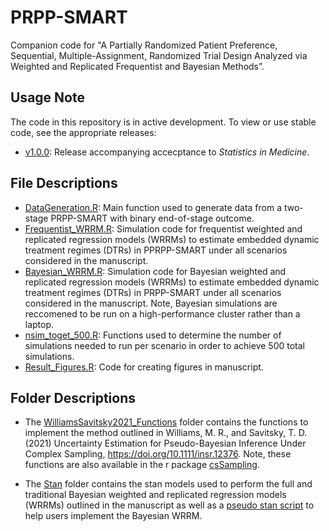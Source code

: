 # PRPP-SMART
Companion code for "A Partially Randomized Patient Preference, Sequential, Multiple-Assignment, Randomized Trial Design Analyzed via Weighted and Replicated Frequentist and Bayesian Methods”.

## Usage Note
The code in this repository is in active development. To view or use stable code, see the appropriate releases:
- [v1.0.0](../../releases/tag/v1.0.0): Release accompanying accecptance to _Statistics in Medicine_.

## File Descriptions
- [DataGeneration.R](DataGeneration.R): Main function used to generate data from a two-stage PRPP-SMART with binary end-of-stage outcome.
- [Frequentist_WRRM.R](Frequentist_WRRM.R): Simulation code for frequentist weighted and replicated regression models (WRRMs) to estimate embedded dynamic treatment regimes (DTRs) in PPRPP-SMART under all scenarios considered in the manuscript. 
- [Bayesian_WRRM.R](Bayesian_WRRM.R): Simulation code for Bayesian weighted and replicated regression models (WRRMs) to estimate embedded dynamic treatment regimes (DTRs) in PRPP-SMART under all scenarios considered in the manuscript. Note, Bayesian simulations are reccomened to be run on a high-performance cluster rather than a laptop.
- [nsim_toget_500.R](nsim_toget_500.R): Functions used to determine the number of simulations needed to run per scenario in order to achieve 500 total simulations. 
- [Result_Figures.R](Result_Figures.R): Code for creating figures in manuscript. 

## Folder Descriptions
- The [WilliamsSavitsky2021_Functions](WilliamsSavitsky2021_Functions) folder contains the functions to implement the method outlined in Williams, M. R., and Savitsky, T. D. (2021) Uncertainty Estimation for Pseudo-Bayesian Inference Under Complex Sampling, https://doi.org/10.1111/insr.12376. Note, these functions are also available in the r package [csSampling](https://github.com/RyanHornby/csSampling). 

- The [Stan](Stan) folder contains the stan models used to perform the full and traditional Bayesian weighted and replicated regression models (WRRMs) outlined in the manuscript as well as a [pseudo stan script](Stan/PRPP_SMART_Pseudo_StanCode.stan) to help users implement the Bayesian WRRM. 
